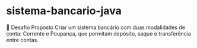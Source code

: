 # sistema-bancario-java
🏦 Desafio Proposto Criar um sistema bancário com duas modalidades de conta: Corrente e Poupança, que permitam depósito, saque e transferência entre contas.
